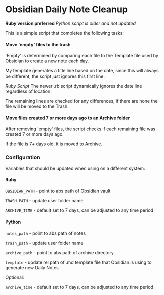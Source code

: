 # Obsidian Daily Note Cleanup
**Ruby version preferred**
_Python script is older and not updated_

This is a simple script that completes the following tasks:
#### Move 'empty' files to the trash

'Empty' is determined by comparing each file to the Template file used by Obsidian to create a new note each day.

My template generates a title line based on the date, since this will always be different, the script just ignores this first line.

_Ruby Script_ The newer .rb script dynamically ignores the date line regardless of location.

The remaining lines are checked for any differences, if there are none the file will be moved to the Trash.

#### Move files created 7 or more days ago to an Archive folder

After removing 'empty' files, the script checks if each remaining file was created 7 or more days ago.

If the file is 7+ days old, it is moved to Archive.


### Configuration

Variables that should be updated when using on a different system:
#### Ruby
`OBSIDIAN_PATH` - point to abs path of Obsidian vault

`TRASH_PATH` - update user folder name

`ARCHIVE_TIME` - default set to 7 days, can be adjusted to any time period
#### Python

`notes_path` - point to abs path of notes

`trash_path` - update user folder name

`archive_path` - point to abs path of archive directory

`template` - update rel path of .md template file that Obsidian is using to generate new Daily Notes

Optional:

`archive_time` - default set to 7 days, can be adjusted to any time period
